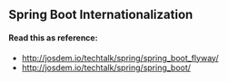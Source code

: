 Spring Boot Internationalization
----------------------------------------

#### Read this as reference:

* http://josdem.io/techtalk/spring/spring_boot_flyway/
* http://josdem.io/techtalk/spring/spring_boot/
